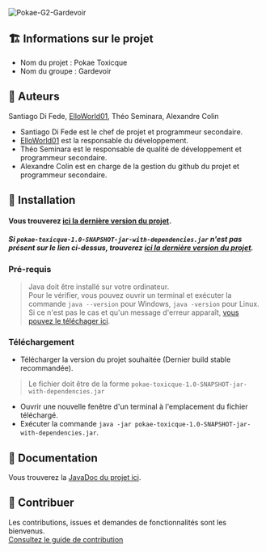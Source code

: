 ![Pokae-G2-Gardevoir](https://user-images.githubusercontent.com/69735084/172477497-16177796-eb5f-4094-b1c6-9c3c7d244fdb.png)

## 🏗️ Informations sur le projet
* Nom du projet : Pokae Toxicque
* Nom du groupe : Gardevoir

## 👤 Auteurs
Santiago Di Fede, [ElloWorld01](https://github.com/ElloWorld01), Théo Seminara, Alexandre Colin

- Santiago Di Fede est le chef de projet et programmeur secondaire.
- [ElloWorld01](https://github.com/ElloWorld01) est la responsable du développement.
- Théo Seminara est le responsable de qualité de développement et programmeur secondaire.
- Alexandre Colin est en charge de la gestion du github du projet et programmeur secondaire.

## 🚀 Installation

#### Vous trouverez [ici la dernière version du projet](https://ci.elloworld.dev/job/Pokae/).
##### Si `pokae-toxicque-1.0-SNAPSHOT-jar-with-dependencies.jar` n'est pas présent sur le lien ci-dessus, trouverez [ici la dernière version du projet](https://github.com/IUT-DEPT-INFO-UCA/pokae-toxicque/blob/main/target/pokae-toxicque-1.0-SNAPSHOT-jar-with-dependencies.jar).

### Pré-requis
> Java doit être installé sur votre ordinateur.  
> Pour le vérifier, vous pouvez ouvrir un terminal et exécuter la commande `java --version` pour Windows, `java -version` pour Linux.  
> Si ce n'est pas le cas et qu'un message d'erreur apparaît, [vous pouvez le téléchager ici](https://www.java.com/fr/download/manual.jsp).

### Téléchargement
* Télécharger la version du projet souhaitée (Dernier build stable recommandée).
> Le fichier doit être de la forme `pokae-toxicque-1.0-SNAPSHOT-jar-with-dependencies.jar`
* Ouvrir une nouvelle fenêtre d'un terminal à l'emplacement du fichier téléchargé.
* Exécuter la commande `java -jar pokae-toxicque-1.0-SNAPSHOT-jar-with-dependencies.jar`.

## 📖 Documentation
Vous trouverez la [JavaDoc du projet ici](https://pokae.elloworld.dev/).

## 🤝 Contribuer
Les contributions, issues et demandes de fonctionnalités sont les bienvenus.   
[Consultez le guide de contribution](./CONTRIBUTING.md)
